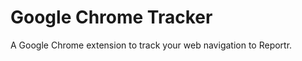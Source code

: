 Google Chrome Tracker
====================

A Google Chrome extension to track your web navigation to Reportr.
